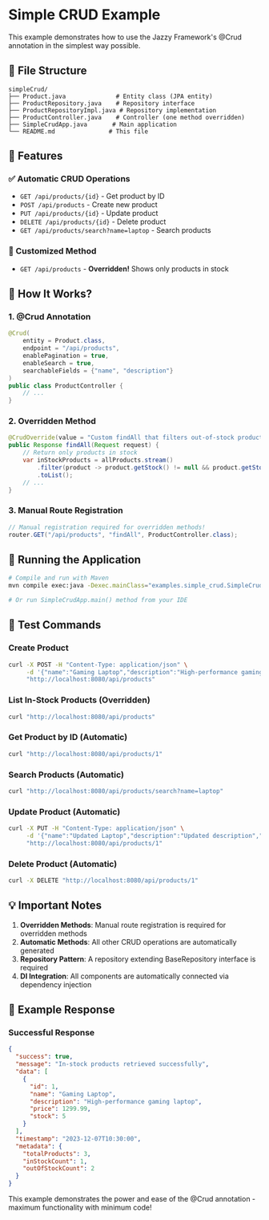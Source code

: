 # Simple CRUD Example

This example demonstrates how to use the Jazzy Framework's @Crud annotation in the simplest way possible.

## 📁 File Structure

```
simpleCrud/
├── Product.java              # Entity class (JPA entity)
├── ProductRepository.java    # Repository interface
├── ProductRepositoryImpl.java # Repository implementation
├── ProductController.java    # Controller (one method overridden)
├── SimpleCrudApp.java       # Main application
└── README.md               # This file
```

## 🎯 Features

### ✅ Automatic CRUD Operations
- `GET /api/products/{id}` - Get product by ID
- `POST /api/products` - Create new product  
- `PUT /api/products/{id}` - Update product
- `DELETE /api/products/{id}` - Delete product
- `GET /api/products/search?name=laptop` - Search products

### 🎨 Customized Method
- `GET /api/products` - **Overridden!** Shows only products in stock

## 🔧 How It Works?

### 1. @Crud Annotation
```java
@Crud(
    entity = Product.class,
    endpoint = "/api/products",
    enablePagination = true,
    enableSearch = true,
    searchableFields = {"name", "description"}
)
public class ProductController {
    // ...
}
```

### 2. Overridden Method
```java
@CrudOverride(value = "Custom findAll that filters out-of-stock products", operation = "findAll")
public Response findAll(Request request) {
    // Return only products in stock
    var inStockProducts = allProducts.stream()
        .filter(product -> product.getStock() != null && product.getStock() > 0)
        .toList();
    // ...
}
```

### 3. Manual Route Registration
```java
// Manual registration required for overridden methods!
router.GET("/api/products", "findAll", ProductController.class);
```

## 🚀 Running the Application

```bash
# Compile and run with Maven
mvn compile exec:java -Dexec.mainClass="examples.simple_crud.SimpleCrudApp"

# Or run SimpleCrudApp.main() method from your IDE
```

## 🧪 Test Commands

### Create Product
```bash
curl -X POST -H "Content-Type: application/json" \
     -d '{"name":"Gaming Laptop","description":"High-performance gaming laptop","price":1299.99,"stock":5}' \
     "http://localhost:8080/api/products"
```

### List In-Stock Products (Overridden)
```bash
curl "http://localhost:8080/api/products"
```

### Get Product by ID (Automatic)
```bash
curl "http://localhost:8080/api/products/1"
```

### Search Products (Automatic)
```bash
curl "http://localhost:8080/api/products/search?name=laptop"
```

### Update Product (Automatic)
```bash
curl -X PUT -H "Content-Type: application/json" \
     -d '{"name":"Updated Laptop","description":"Updated description","price":1199.99,"stock":3}' \
     "http://localhost:8080/api/products/1"
```

### Delete Product (Automatic)
```bash
curl -X DELETE "http://localhost:8080/api/products/1"
```

## 💡 Important Notes

1. **Overridden Methods**: Manual route registration is required for overridden methods
2. **Automatic Methods**: All other CRUD operations are automatically generated
3. **Repository Pattern**: A repository extending BaseRepository interface is required
4. **DI Integration**: All components are automatically connected via dependency injection

## 📝 Example Response

### Successful Response
```json
{
  "success": true,
  "message": "In-stock products retrieved successfully",
  "data": [
    {
      "id": 1,
      "name": "Gaming Laptop",
      "description": "High-performance gaming laptop",
      "price": 1299.99,
      "stock": 5
    }
  ],
  "timestamp": "2023-12-07T10:30:00",
  "metadata": {
    "totalProducts": 3,
    "inStockCount": 1,
    "outOfStockCount": 2
  }
}
```

This example demonstrates the power and ease of the @Crud annotation - maximum functionality with minimum code! 